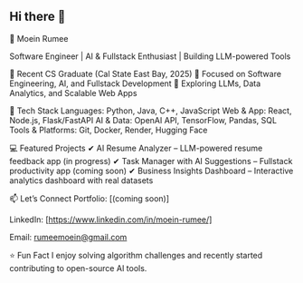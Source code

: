 ## Hi there 👋

📌 Moein Rumee

Software Engineer | AI & Fullstack Enthusiast | Building LLM-powered Tools

🔹 Recent CS Graduate (Cal State East Bay, 2025)
🔹 Focused on Software Engineering, AI, and Fullstack Development
🔹 Exploring LLMs, Data Analytics, and Scalable Web Apps

🚀 Tech Stack
Languages: Python, Java, C++, JavaScript
Web & App: React, Node.js, Flask/FastAPI
AI & Data: OpenAI API, TensorFlow, Pandas, SQL
Tools & Platforms: Git, Docker, Render, Hugging Face

💻 Featured Projects
✔ AI Resume Analyzer – LLM-powered resume feedback app (in progress)
✔ Task Manager with AI Suggestions – Fullstack productivity app (coming soon)
✔ Business Insights Dashboard – Interactive analytics dashboard with real datasets

📫 Let’s Connect
Portfolio: [(coming soon)]

LinkedIn: [https://www.linkedin.com/in/moein-rumee/]

Email: rumeemoein@gmail.com

⭐ Fun Fact
I enjoy solving algorithm challenges and recently started contributing to open-source AI tools.
